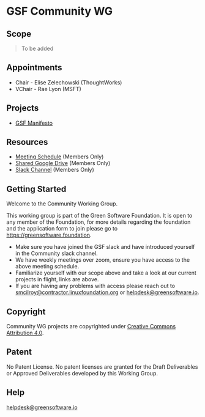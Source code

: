 # GSF Community WG

## Scope
>To be added

## Appointments 
- Chair - Elise Zelechowski (ThoughtWorks)
- VChair - Rae Lyon (MSFT)

## Projects
- [GSF Manifesto](https://github.com/Green-Software-Foundation/cwg_gsf_manifesto/tree/dev)

## Resources

* [Meeting Schedule](https://lists.greensoftware.io/g/community/calendar) (Members Only)
* [Shared Google Drive](https://drive.google.com/drive/u/3/folders/1lPxOl0P0dn90XWXba6ML0P0a-DzHWXdp) (Members Only)
* [Slack Channel](https://greensoftware-zzk1035.slack.com/archives/C024T09EJSF) (Members Only)

## Getting Started
Welcome to the Community Working Group.

This working group is part of the Green Software Foundation. It is open to any member of the Foundation, for more details regarding the foundation and the application form to join please go to https://greensoftware.foundation.

- Make sure you have joined the GSF slack and have introduced yourself in the Community slack channel.
- We have weekly meetings over zoom, ensure you have access to the above meeting schedule.
- Familiarize yourself with our scope above and take a look at our current projects in flight, links are above.
- If you are having any problems with access please reach out to smcilroy@contractor.linuxfoundation.org  or helpdesk@greensoftware.io.

## Copyright
Community WG projects are copyrighted under [Creative Commons Attribution 4.0](https://creativecommons.org/licenses/by/4.0/).

## Patent
No Patent License. No patent licenses are granted for the Draft Deliverables or Approved Deliverables developed by this Working Group.

## Help
helpdesk@greensoftware.io
